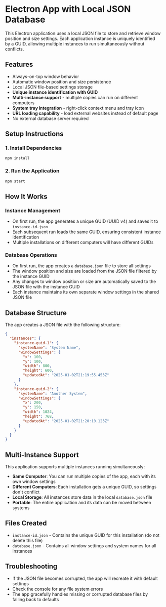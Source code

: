 # Electron App with Local JSON Database

This Electron application uses a local JSON file to store and retrieve window position and size settings. Each application instance is uniquely identified by a GUID, allowing multiple instances to run simultaneously without conflicts.

## Features

- Always-on-top window behavior
- Automatic window position and size persistence
- Local JSON file-based settings storage
- **Unique instance identification with GUID**
- **Multi-instance support** - multiple copies can run on different computers
- **System tray integration** - right-click context menu and tray icon
- **URL loading capability** - load external websites instead of default page
- No external database server required

## Setup Instructions

### 1. Install Dependencies

```bash
npm install
```

### 2. Run the Application

```bash
npm start
```

## How It Works

### Instance Management
- On first run, the app generates a unique GUID (UUID v4) and saves it to `instance-id.json`
- Each subsequent run loads the same GUID, ensuring consistent instance identification
- Multiple installations on different computers will have different GUIDs

### Database Operations
- On first run, the app creates a `database.json` file to store all settings
- The window position and size are loaded from the JSON file filtered by the instance GUID
- Any changes to window position or size are automatically saved to the JSON file with the instance GUID
- Each instance maintains its own separate window settings in the shared JSON file

## Database Structure

The app creates a JSON file with the following structure:

```json
{
  "instances": {
    "instance-guid-1": {
      "systemName": "System Name",
      "windowSettings": {
        "x": 100,
        "y": 100,
        "width": 800,
        "height": 600,
        "updatedAt": "2025-01-02T21:19:55.453Z"
      }
    },
    "instance-guid-2": {
      "systemName": "Another System",
      "windowSettings": {
        "x": 200,
        "y": 150,
        "width": 1024,
        "height": 768,
        "updatedAt": "2025-01-02T21:20:10.123Z"
      }
    }
  }
}
```

## Multi-Instance Support

This application supports multiple instances running simultaneously:

- **Same Computer**: You can run multiple copies of the app, each with its own window settings
- **Different Computers**: Each installation gets a unique GUID, so settings don't conflict
- **Local Storage**: All instances store data in the local `database.json` file
- **Portable**: The entire application and its data can be moved between systems

## Files Created

- `instance-id.json` - Contains the unique GUID for this installation (do not delete this file)
- `database.json` - Contains all window settings and system names for all instances

## Troubleshooting

- If the JSON file becomes corrupted, the app will recreate it with default settings
- Check the console for any file system errors
- The app gracefully handles missing or corrupted database files by falling back to defaults
